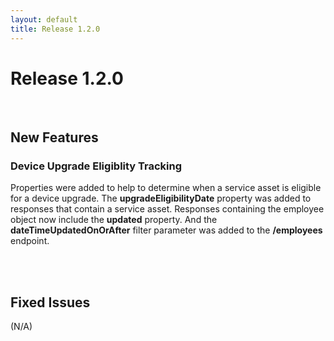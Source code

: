 ```yaml
---
layout: default
title: Release 1.2.0
---
```



# Release 1.2.0


<br/>

## New Features

### Device Upgrade Eligiblity Tracking
Properties were added to help to determine when a service asset is eligible for a device upgrade. The **upgradeEligibilityDate** property was added to responses that contain a service asset. Responses containing the employee object now include the **updated** property. And the **dateTimeUpdatedOnOrAfter** filter parameter was added to the **/employees** endpoint.



<br/>
<br/>

## Fixed Issues

(N/A)
